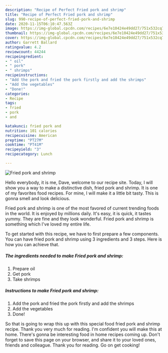 ```yaml
---
description: "Recipe of Perfect Fried pork and shrimp"
title: "Recipe of Perfect Fried pork and shrimp"
slug: 990-recipe-of-perfect-fried-pork-and-shrimp
date: 2020-11-15T06:10:47.563Z
image: https://img-global.cpcdn.com/recipes/6e7e10424e49dd27/751x532cq70/fried-pork-and-shrimp-recipe-main-photo.jpg
thumbnail: https://img-global.cpcdn.com/recipes/6e7e10424e49dd27/751x532cq70/fried-pork-and-shrimp-recipe-main-photo.jpg
cover: https://img-global.cpcdn.com/recipes/6e7e10424e49dd27/751x532cq70/fried-pork-and-shrimp-recipe-main-photo.jpg
author: Garrett Ballard
ratingvalue: 4.2
reviewcount: 44244
recipeingredient:
- " oil"
- " pork"
- " shrimps"
recipeinstructions:
- "Add the pork and fried the pork firstly and add the shrimps"
- "Add the vegetables"
- "Done!"
categories:
- Recipe
tags:
- fried
- pork
- and

katakunci: fried pork and 
nutrition: 101 calories
recipecuisine: American
preptime: "PT27M"
cooktime: "PT41M"
recipeyield: "3"
recipecategory: Lunch

---
```



![Fried pork and shrimp](https://img-global.cpcdn.com/recipes/6e7e10424e49dd27/751x532cq70/fried-pork-and-shrimp-recipe-main-photo.jpg)

Hello everybody, it is me, Dave, welcome to our recipe site. Today, I will show you a way to make a distinctive dish, fried pork and shrimp. It is one of my favorites food recipes. For mine, I will make it a little bit tasty. This is gonna smell and look delicious.



Fried pork and shrimp is one of the most favored of current trending foods in the world. It is enjoyed by millions daily. It's easy, it is quick, it tastes yummy. They are fine and they look wonderful. Fried pork and shrimp is something which I've loved my entire life.


To get started with this recipe, we have to first prepare a few components. You can have fried pork and shrimp using 3 ingredients and 3 steps. Here is how you can achieve that.

<!--inarticleads1-->

##### The ingredients needed to make Fried pork and shrimp:

1. Prepare  oil
1. Get  pork
1. Take  shrimps




<!--inarticleads2-->

##### Instructions to make Fried pork and shrimp:

1. Add the pork and fried the pork firstly and add the shrimps
1. Add the vegetables
1. Done!




So that is going to wrap this up with this special food fried pork and shrimp recipe. Thank you very much for reading. I'm confident you will make this at home. There's gonna be interesting food in home recipes coming up. Don't forget to save this page on your browser, and share it to your loved ones, friends and colleague. Thank you for reading. Go on get cooking!
